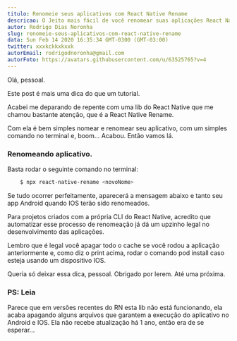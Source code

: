 ```yaml
---
titulo: Renomeie seus aplicativos com React Native Rename
descricao: O Jeito mais fácil de você renomear suas aplicações React Native
autor: Rodrigo Dias Noronha
slug: renomeie-seus-aplicativos-com-react-native-rename
data: Sun Feb 14 2020 16:35:34 GMT-0300 (GMT-03:00)
twitter: xxxkckkxkxxk
autorEmail: rodrigodnoronha@gmail.com
autorFoto: https://avatars.githubusercontent.com/u/63525765?v=4
---
```


Olá, pessoal.

Este post é mais uma dica do que um tutorial.

Acabei me deparando de repente com uma lib do React Native que me chamou bastante atenção, que é a React Native Rename.

Com ela é bem simples nomear e renomear seu aplicativo, com um simples comando no terminal e, boom... Acabou. Então vamos lá.

### Renomeando aplicativo.

Basta rodar o seguinte comando no terminal:

```bash
    $ npx react-native-rename <novoNome>
```

Se tudo ocorrer perfeitamente, aparecerá a mensagem abaixo e tanto seu app Android quando IOS terão sido renomeados.

Para projetos criados com a própria CLI do React Native, acredito que automatizar esse processo de renomeação já dá um upzinho legal no desenvolvimento das aplicações.

Lembro que é legal você apagar todo o cache se você rodou a aplicação anteriormente e, como diz o print acima, rodar o comando pod install caso esteja usando um dispositivo IOS.

Queria só deixar essa dica, pessoal. Obrigado por lerem. Até uma próxima.

### PS: Leia

Parece que em versões recentes do RN esta lib não está funcionando, ela acaba apagando alguns arquivos que garantem a execução do aplicativo no Android e IOS. Ela não recebe atualização há 1 ano, então era de se esperar...
